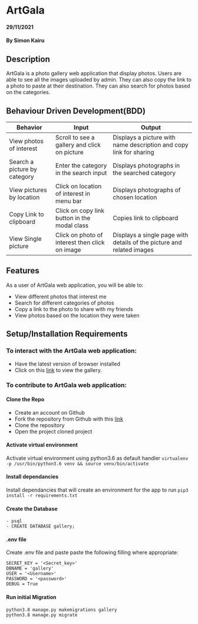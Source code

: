 # ArtGala

#### 29/11/2021  

#### By **Simon Kairu**  

## Description  
 ArtGala is a photo gallery web application that display photos. 
 Users are able to see all the images uploaded by admin. 
 They can also copy the link to a photo to paste at their destination.
 They can also search for photos based on the categories.  

 ## Behaviour Driven Development(BDD) 
| Behavior            | Input                         | Output                        |
| ------------------- | ----------------------------- | ----------------------------- |
| View photos of interest | Scroll to see a gallery and click on picture | Displays a picture with name description and copy link for sharing |
| Search a picture by category | Enter the category in the search input| Displays photographs in the searched category |
| View pictures by location | Click on location of interest in menu bar | Displays photographs of chosen location |
| Copy Link to clipboard | Click on copy link button in the modal class | Copies link to clipboard |
| View Single picture | Click on photo of interest then click on image | Displays a single page with details of the picture and related images |

## Features   
 As a user of ArtGala web application, you will be able to:  
  * View different photos that interest me  
  * Search for different categories of photos  
  * Copy a link to the photo to share with my friends  
  * View photos based on the location they were taken 

  ## Setup/Installation Requirements  
 ### To interact with the ArtGala web application:   
* Have the latest version of browser installed  
* Click on this <a href = "https://artgala.herokuapp.com/">link</a> to view the gallery. 
 
 ### To contribute to ArtGala web application:  
 #### Clone the Repo  
 * Create an account on Github
* Fork the repository from Github with this <a href = "https://github.com/simonkairu/GalaArt.git" >link </a>
* Clone the repository
* Open the project cloned project

####  Activate virtual environment
Activate virtual environment using python3.6 as default handler
    `virtualenv -p /usr/bin/python3.6 venv && source venv/bin/activate`

####  Install dependancies
Install dependancies that will create an environment for the app to run `pip3 install -r requirements.txt`   

####  Create the Database
    - psql
    - CREATE DATABASE gallery;

####  .env file
Create .env file and paste paste the following filling where appropriate:

    SECRET_KEY = '<Secret_key>'
    DBNAME = 'gallery'
    USER = '<Username>'
    PASSWORD = '<password>'
    DEBUG = True  

#### Run initial Migration
    python3.8 manage.py makemigrations gallery
    python3.8 manage.py migrate      